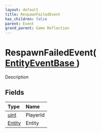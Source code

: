 ```yaml
---
layout: default
title: RespawnFailedEvent
has_children: false
parent: Event
grand_parent: Game Reflection
---
```

# RespawnFailedEvent( [ EntityEventBase ](/docs/game-reflection/events/entity_event_base) )
Description 

## Fields

| Type | Name |
|:-------------|:--------------|
| [uint](/docs/game-reflection/components/uint) | PlayerId |
| [Entity](/docs/game-reflection/classes/entity) | Entity |

